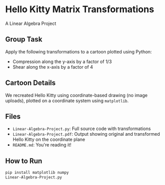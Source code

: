 # Hello Kitty Matrix Transformations 

A Linear Algebra Project

## Group Task
Apply the following transformations to a cartoon plotted using Python:
-  Compression along the y-axis by a factor of 1/3
-  Shear along the x-axis by a factor of 4

##  Cartoon Details
We recreated Hello Kitty using coordinate-based drawing (no image uploads), plotted on a coordinate system using `matplotlib`.

##  Files
- `Linear-Algebra-Project.py`: Full source code with transformations
- `Linear-Algebra-Project.pdf`: Output showing original and transformed Hello Kitty on the coordinate plane
- `README.md`: You're reading it!

##  How to Run
```bash
pip install matplotlib numpy
Linear-Algebra-Project.py
